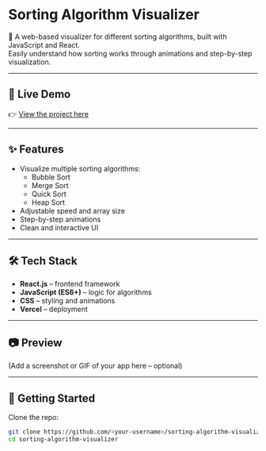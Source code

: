 # Sorting Algorithm Visualizer

🚀 A web-based visualizer for different sorting algorithms, built with JavaScript and React.  
Easily understand how sorting works through animations and step-by-step visualization.

---

## 🔗 Live Demo
👉 [View the project here](https://sorting-algorithm-visualizer-two-liard.vercel.app)

---

## ✨ Features
- Visualize multiple sorting algorithms:
  - Bubble Sort
  - Merge Sort
  - Quick Sort
  - Heap Sort
- Adjustable speed and array size
- Step-by-step animations
- Clean and interactive UI

---

## 🛠️ Tech Stack
- **React.js** – frontend framework
- **JavaScript (ES6+)** – logic for algorithms
- **CSS** – styling and animations
- **Vercel** – deployment

---

## 📷 Preview
(Add a screenshot or GIF of your app here – optional)

---

## 🚀 Getting Started

Clone the repo:
```bash
git clone https://github.com/<your-username>/sorting-algorithm-visualizer.git
cd sorting-algorithm-visualizer
